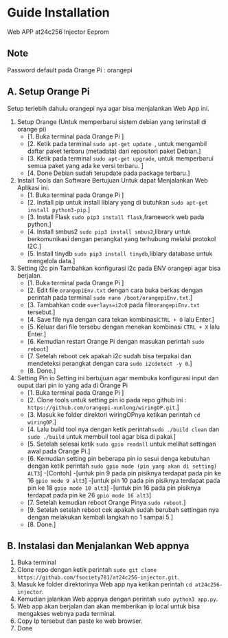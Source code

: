 # Guide Installation

Web APP at24c256 Injector Eeprom

## Note
Password default pada Orange Pi : orangepi

## A. Setup Orange Pi

Setup terlebih dahulu orangepi nya agar bisa menjalankan Web App ini.

1.    Setup Orange (Untuk memperbarui sistem debian yang terinstall di orange pi)
      - [1. Buka terminal pada Orange Pi ]
      - [2. Ketik pada terminal ```sudo apt-get update ```, untuk mengambil daftar paket terbaru (metadata) dari repositori paket Debian.]
      - [3. Ketik pada terminal ```sudo apt-get upgrade```, untuk memperbarui semua paket yang ada ke versi terbaru. ]
      - [4. Done Debian sudah terupdate pada package terbaru.]
2.    Install Tools dan Software
      Bertujuan Untuk dapat Menjalankan Web Aplikasi ini.
      - [1. Buka terminal pada Orange Pi ]
      - [2. Install pip untuk install liblary yang di butuhkan ```sudo apt-get install python3-pip```.]
      - [3. Install Flask ```sudo pip3 install flask```,framework web pada python.]
      - [4. Install smbus2 ```sudo pip3 install smbus2```,library untuk berkomunikasi dengan perangkat yang terhubung melalui protokol I2C.]
      - [5. Install tinydb ```sudo pip3 install tinydb```,liblary database untuk mengelola data.]
3.    Setting i2c pin
      Tambahkan konfigurasi i2c pada ENV orangepi agar bisa berjalan.
      - [1. Buka terminal pada Orange Pi ]
      - [2. Edit file ```orangepiEnv.txt``` dengan cara buka berkas dengan perintah pada terminal ```sudo nano /boot/orangepiEnv.txt```.]
      - [3. Tambahkan code ```overlays=i2c0``` pada file```orangepiEnv.txt``` tersebut.]
      - [4. Save file nya dengan cara tekan kombinasi```CTRL + O``` lalu Enter.]
      - [5. Keluar dari file tersebu dengan menekan kombinasi ```CTRL + X``` lalu Enter.]
      - [6. Kemudian restart Orange Pi dengan masukan perintah ```sudo reboot```]
      - [7. Setelah reboot cek apakah i2c sudah bisa terpakai dan mendeteksi perangkat dengan cara ```sudo i2cdetect -y 0```.]
      - [8. Done.]
4.    Setting Pin io
      Setting ini bertujuan agar membuka konfigurasi input dan ouput dari pin io yang ada di Orange Pi
      - [1. Buka terminal pada Orange Pi ]
      - [2. Clone tools untuk setting pin io pada repo github ini : ```https://github.com/orangepi-xunlong/wiringOP.git```.]
      - [3. Masuk ke folder direktori wiringOPnya ketikan perintah ```cd wiringOP```.]
      - [4. Lalu build tool nya dengan ketik perintah```sudo ./build clean``` dan ```sudo ./build``` untuk membuil tool agar bisa di pakai.]
      - [5. Setelah selesai ketik ```sudo gpio readall``` untuk melihat settingan awal pada Orange Pi.]
      - [6. Kemudian setting pin beberapa pin io sesui denga kebutuhan dengan ketik perintah ```sudo gpio mode (pin yang akan di setting) ALT3```]
        -[Contoh]
        -[untuk pin 9 pada pin pisiknya terdapat pada pin ke 16 ```gpio mode 9 alt3```]
        -[untuk pin 10 pada pin pisiknya terdapat pada pin ke 18 ```gpio mode 10 alt3```]
        -[untuk pin 16 pada pin pisiknya terdapat pada pin ke 26 ```gpio mode 16 alt3```]  
      - [7. Setelah kemudian reboot Orange Pinya ```sudo reboot```.]
      - [9. Setelah setelah reboot cek apakah sudah berubah settingan nya dengan melakukan kembali langkah no 1 sampai 5.]
      - [8. Done.]
    

## B. Instalasi dan Menjalankan Web appnya

1.    Buka terminal
2.    Clone repo dengan ketik perintah ```sudo git clone https://github.com/fsociety781/at24c256-injector.git```.
3.    Masuk ke folder direktorinya Web app nya ketikan perintah ```cd at24c256-injector```.
4.    Kemudian jalankan Web appnya dengan perintah ```sudo python3 app.py```.
5.    Web app akan berjalan dan akan memberikan ip local untuk bisa mengakses webnya pada terminal.
6.    Copy Ip tersebut dan paste ke web browser.
7.    Done
